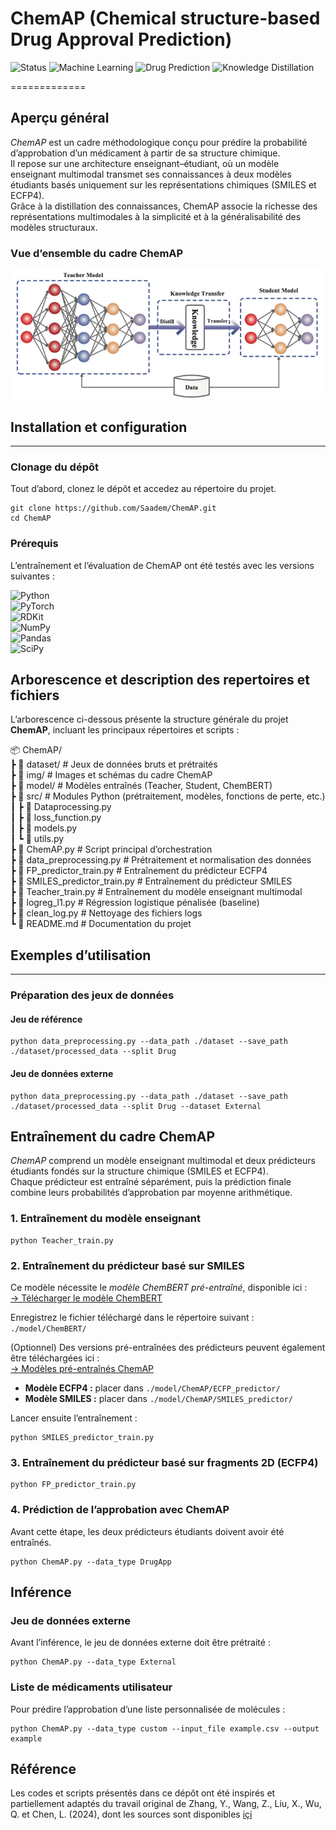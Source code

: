# ChemAP (Chemical structure-based Drug Approval Prediction)

![Status](https://img.shields.io/badge/Status-Active-success)
![Machine Learning](https://img.shields.io/badge/Machine%20Learning-Neural%20Networks-purple)
![Drug Prediction](https://img.shields.io/badge/Drug%20Approval-Prediction-lightcoral)
![Knowledge Distillation](https://img.shields.io/badge/Knowledge-Distillation-brown)

=============

## Aperçu général 

*ChemAP* est un cadre méthodologique conçu pour prédire la probabilité d’approbation d’un médicament à partir de sa structure chimique.  
Il repose sur une architecture enseignant–étudiant, où un modèle enseignant multimodal transmet ses connaissances à deux modèles étudiants basés uniquement sur les représentations chimiques (SMILES et ECFP4).  
Grâce à la distillation des connaissances, ChemAP associe la richesse des représentations multimodales à la simplicité et à la généralisabilité des modèles structuraux.

### Vue d’ensemble du cadre ChemAP 

<!---![model1](img/pipelin.jpg)--->
![model1](img/distpic.png)

<!-- ### Architecture du modèle

![model2](img/model_architecture.png) -->

## Installation et configuration
-------------

### Clonage du dépôt  

Tout d’abord, clonez le dépôt et accedez au répertoire du projet.

    git clone https://github.com/Saadem/ChemAP.git
    cd ChemAP


### Prérequis  

L’entraînement et l’évaluation de ChemAP ont été testés avec les versions suivantes :  

![Python](https://img.shields.io/badge/Python-3.9.12-blue)  
![PyTorch](https://img.shields.io/badge/PyTorch-2.7.1-orange)  
![RDKit](https://img.shields.io/badge/RDKit-2022.09.5-green)  
![NumPy](https://img.shields.io/badge/NumPy-1.26.4-lightblue)  
![Pandas](https://img.shields.io/badge/Pandas-2.3.1-yellowgreen)  
![SciPy](https://img.shields.io/badge/SciPy-1.13.1-teal)  
<!---![License](https://img.shields.io/badge/License-MIT-lightgrey)
![Status](https://img.shields.io/badge/Status-Active-success)--->

## Arborescence et description des repertoires et fichiers
L’arborescence ci-dessous présente la structure générale du projet **ChemAP**, incluant les principaux répertoires et scripts :

📦 ChemAP/  
 ┣ 📁 dataset/                                     # Jeux de données bruts et prétraités  
 ┣ 📁 img/                                         # Images et schémas du cadre ChemAP  
 ┣ 📁 model/                                       # Modèles entraînés (Teacher, Student, ChemBERT)  
 ┣ 📁 src/                                         # Modules Python (prétraitement, modèles, fonctions de perte, etc.)  
 ┃  ┣ 📄 Dataprocessing.py  
 ┃  ┣ 📄 loss_function.py  
 ┃  ┣ 📄 models.py  
 ┃  ┗ 📄 utils.py  
 ┣ 📄 ChemAP.py                                    # Script principal d’orchestration  
 ┣ 📄 data_preprocessing.py                        # Prétraitement et normalisation des données  
 ┣ 📄 FP_predictor_train.py                        # Entraînement du prédicteur ECFP4  
 ┣ 📄 SMILES_predictor_train.py                    # Entraînement du prédicteur SMILES  
 ┣ 📄 Teacher_train.py                             # Entraînement du modèle enseignant multimodal  
 ┣ 📄 logreg_l1.py                                 # Régression logistique pénalisée (baseline)  
 ┣ 📄 clean_log.py                                 # Nettoyage des fichiers logs  
 ┗ 📄 README.md                                    # Documentation du projet  


## Exemples d’utilisation  
-------------

### Préparation des jeux de données  

#### Jeu de référence 

    python data_preprocessing.py --data_path ./dataset --save_path ./dataset/processed_data --split Drug


#### Jeu de données externe  

    python data_preprocessing.py --data_path ./dataset --save_path ./dataset/processed_data --split Drug --dataset External


## Entraînement du cadre ChemAP  

*ChemAP* comprend un modèle enseignant multimodal et deux prédicteurs étudiants fondés sur la structure chimique (SMILES et ECFP4).  
Chaque prédicteur est entraîné séparément, puis la prédiction finale combine leurs probabilités d’approbation par moyenne arithmétique.

### 1. Entraînement du modèle enseignant  

    python Teacher_train.py


### 2. Entraînement du prédicteur basé sur SMILES  

Ce modèle nécessite le *modèle ChemBERT pré-entraîné*, disponible ici :  
[→ Télécharger le modèle ChemBERT](https://drive.google.com/file/d/1-8oAIwKowGy89w-ZjvCGSc1jsCWNS1Fw/view?usp=sharing)

Enregistrez le fichier téléchargé dans le répertoire suivant : `./model/ChemBERT/`


(Optionnel) 
Des versions pré-entraînées des prédicteurs peuvent également être téléchargées ici :  
[→ Modèles pré-entraînés ChemAP](https://drive.google.com/drive/folders/1hiHYnaUobdM8LiWDqrW4P0wMPDuK3hUh?usp=sharing)

- **Modèle ECFP4 :** placer dans `./model/ChemAP/ECFP_predictor/`  
- **Modèle SMILES :** placer dans `./model/ChemAP/SMILES_predictor/`  

Lancer ensuite l’entraînement :  

    python SMILES_predictor_train.py

### 3. Entraînement du prédicteur basé sur fragments 2D (ECFP4)  

    python FP_predictor_train.py


### 4. Prédiction de l’approbation avec ChemAP  

Avant cette étape, les deux prédicteurs étudiants doivent avoir été entraînés.  

    python ChemAP.py --data_type DrugApp

## Inférence  

### Jeu de données externe 

Avant l’inférence, le jeu de données externe doit être prétraité :  

    python ChemAP.py --data_type External


### Liste de médicaments utilisateur  
Pour prédire l’approbation d’une liste personnalisée de molécules :  

    python ChemAP.py --data_type custom --input_file example.csv --output example


## Référence  

Les codes et scripts présentés dans ce dépôt ont été inspirés et partiellement adaptés du travail original de Zhang, Y., Wang, Z., Liu, X., Wu, Q. et Chen, L. (2024), dont les sources sont disponibles [içi](https://github.com/ChangyunCho/ChemAP)    
